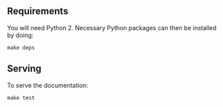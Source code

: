 ## Requirements

You will need Python 2. Necessary Python packages can then be installed by doing:

```console
make deps
```

## Serving

To serve the documentation:

```console
make test
```
